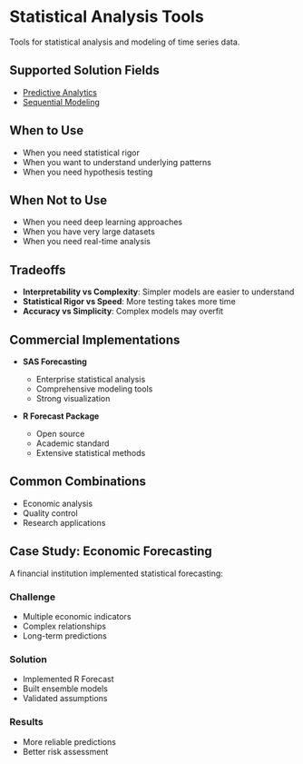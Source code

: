 # Statistical Analysis Tools

Tools for statistical analysis and modeling of time series data.

## Supported Solution Fields

- [Predictive Analytics](../solutions/predictive-analytics)
- [Sequential Modeling](../solutions/sequential-modeling)

## When to Use

- When you need statistical rigor
- When you want to understand underlying patterns
- When you need hypothesis testing

## When Not to Use

- When you need deep learning approaches
- When you have very large datasets
- When you need real-time analysis

## Tradeoffs

- **Interpretability vs Complexity**: Simpler models are easier to understand
- **Statistical Rigor vs Speed**: More testing takes more time
- **Accuracy vs Simplicity**: Complex models may overfit

## Commercial Implementations

- **SAS Forecasting**

  - Enterprise statistical analysis
  - Comprehensive modeling tools
  - Strong visualization

- **R Forecast Package**
  - Open source
  - Academic standard
  - Extensive statistical methods

## Common Combinations

- Economic analysis
- Quality control
- Research applications

## Case Study: Economic Forecasting

A financial institution implemented statistical forecasting:

### Challenge

- Multiple economic indicators
- Complex relationships
- Long-term predictions

### Solution

- Implemented R Forecast
- Built ensemble models
- Validated assumptions

### Results

- More reliable predictions
- Better risk assessment
